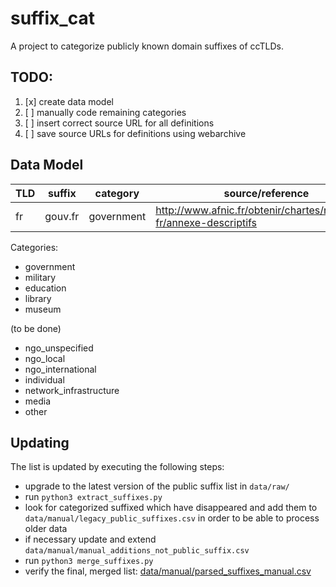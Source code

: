 # suffix_cat

A project to categorize publicly known domain suffixes of ccTLDs.  

## TODO:
1. [x] create data model
2. [ ] manually code remaining categories
3. [ ] insert correct source URL for all definitions
4. [ ] save source URLs for definitions using webarchive

## Data Model

| TLD | suffix  | category   | source/reference |
| --- | ------  | --------   | ---------------- |
| fr  | gouv.fr | government | http://www.afnic.fr/obtenir/chartes/nommage-fr/annexe-descriptifs |

Categories:

- government
- military
- education
- library
- museum

(to be done)
- ngo_unspecified
- ngo_local
- ngo_international
- individual
- network_infrastructure
- media
- other

## Updating

The list is updated by executing the following steps:
- upgrade to the latest version of the public suffix list in `data/raw/`
- run `python3 extract_suffixes.py`
- look for categorized suffixed which have disappeared and add them to `data/manual/legacy_public_suffixes.csv` in order to be able to process older data
- if necessary update and extend `data/manual/manual_additions_not_public_suffix.csv`
- run `python3 merge_suffixes.py`
- verify the final, merged list: [data/manual/parsed_suffixes_manual.csv](./data/manual/parsed_suffixes_manual.csv)

